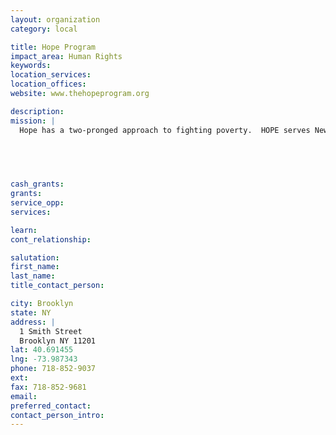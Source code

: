```yaml
---
layout: organization
category: local

title: Hope Program
impact_area: Human Rights
keywords: 
location_services: 
location_offices: 
website: www.thehopeprogram.org

description: 
mission: |
  Hope has a two-pronged approach to fighting poverty.  HOPE serves New Yorkers whose lives have been shattered by poverty. We provide job readiness instruction, work internships, computer training, GED classes, breakfast, lunch, clothing, and emergency grants. Combining the very best elements of emergency assistance and employment programs, we work with each client for a minimum of two years, with a lifetime of follow-up services.  While our training model has been recognized as among the nation’s most effective, its impact on poverty is on a local level. Therefore, in addition to our direct services, we operate a research and education initiative. Through these efforts, we help the general public, the media, and policy makers understand that there is no quick fix to end poverty.

  

  

cash_grants: 
grants: 
service_opp: 
services: 

learn: 
cont_relationship: 

salutation: 
first_name: 
last_name: 
title_contact_person: 

city: Brooklyn
state: NY
address: |
  1 Smith Street  
  Brooklyn NY 11201
lat: 40.691455
lng: -73.987343
phone: 718-852-9037
ext: 
fax: 718-852-9681
email: 
preferred_contact: 
contact_person_intro: 
---
```

